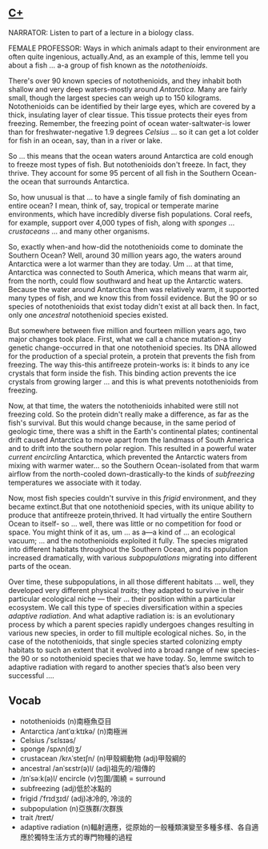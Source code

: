 ## [C+](https://img.kmf.com/toefl/listening/audio/305764ce6b255aa3caa696a0cd157354.mp3)

NARRATOR: Listen to part of a lecture in a biology class.

FEMALE PROFESSOR: Ways in which animals adapt to their environment are often quite ingenious, actually.And, as an example of this, lemme tell you about a fish … a-a group of fish known as the *notothenioids*.

There's over 90 known species of notothenioids, and they inhabit both shallow and very deep waters-mostly around *Antarctica*. Many are fairly small, though the largest species can weigh up to 150 kilograms. Notothenioids can be identified by their large eyes, which are covered by a thick, insulating layer of clear tissue. This tissue protects their eyes from freezing. Remember, the freezing point of ocean water-saltwater-is lower than for freshwater-negative 1.9 degrees *Celsius* … so it can get a lot colder for fish in an ocean, say, than in a river or lake.

So … this means that the ocean waters around Antarctica are cold enough to freeze most types of fish. But notothenioids don't freeze. In fact, they thrive. They account for some 95 percent of all fish in the Southern Ocean-the ocean that surrounds Antarctica.

So, how unusual is that … to have a single family of fish dominating an entire ocean? I mean, think of, say, tropical or temperate marine environments, which have incredibly diverse fish populations. Coral reefs, for example, support over 4,000 types of fish, along with *sponges* … *crustaceans* … and many other organisms.

So, exactly when-and how-did the notothenioids come to dominate the Southern Ocean? Well, around 30 million years ago, the waters around Antarctica were a lot warmer than they are today. Um … at that time, Antarctica was connected to South America, which means that warm air, from the north, could flow southward and heat up the Antarctic waters. Because the water around Antarctica then was relatively warm, it supported many types of fish, and we know this from fossil evidence. But the 90 or so species of notothenioids that exist today didn't exist at all back then. In fact, only one *ancestral* notothenioid species existed.

But somewhere between five million and fourteen million years ago, two major changes took place. First, what we call a chance mutation-a tiny genetic change-occurred in that one notothenioid species. Its DNA allowed for the production of a special protein, a protein that prevents the fish from freezing. The way this-this antifreeze protein-works is: it binds to any ice crystals that form inside the fish. This binding action prevents the ice crystals from growing larger … and this is what prevents notothenioids from freezing.

Now, at that time, the waters the notothenioids inhabited were still not freezing cold. So the protein didn't really make a difference, as far as the fish's survival. But this would change because, in the same period of geologic time, there was a shift in the Earth's continental plates; continental drift caused Antarctica to move apart from the landmass of South America and to drift into the southern polar region. This resulted in a powerful water *current* *encircling* Antarctica, which prevented the Antarctic waters from mixing with warmer water… so the Southern Ocean-isolated from that warm airflow from the north-cooled down-drastically-to the kinds of *subfreezing* temperatures we associate with it today.

Now, most fish species couldn't survive in this *frigid* environment, and they became extinct.But that one notothenioid species, with its unique ability to produce that antifreeze protein,thrived. It had virtually the entire Southern Ocean to itself- so … well, there was little or no competition for food or space. You might think of it as, um … as a—a kind of … an ecological vacuum; … and the notothenioids exploited it fully. The species migrated into different habitats throughout the Southern Ocean, and its population increased dramatically, with various *subpopulations* migrating into different parts of the ocean.

Over time, these subpopulations, in all those different habitats … well, they developed very different physical *traits*; they adapted to survive in their particular ecological niche — their … their position within a particular ecosystem. We call this type of species diversification within a species *adaptive radiation*. And what adaptive radiation is: is an evolutionary process by which a parent species rapidly undergoes changes resulting in various new species, in order to fill multiple ecological niches. So, in the case of the notothenioids, that single species started colonizing empty habitats to such an extent that it evolved into a broad range of new species-the 90 or so notothenioid species that we have today. So, lemme switch to adaptive radiation with regard to another species that’s also been very successful ….

## Vocab
- notothenioids (n)南極魚亞目
- Antarctica /antˈɑːktɪkə/ (n)南極洲
- Celsius /ˈsɛlsɪəs/ 
- sponge /spʌn(d)ʒ/ 
- crustacean /krʌˈsteɪʃn/ (n)甲殼綱動物 (adj)甲殼綱的
- ancestral /anˈsɛstr(ə)l/ (adj)祖先的/祖傳的
- /ɪnˈsəːk(ə)l/ encircle (v)包圍/圍繞 = surround
- subfreezing (adj)低於冰點的
- frigid /ˈfrɪdʒɪd/ (adj)冰冷的, 冷淡的
- subpopulation (n)亞族群/次群族
- trait /treɪt/ 
- adaptive radiation (n)輻射適應，從原始的一般種類演變至多種多樣、各自適應於獨特生活方式的專門物種的過程